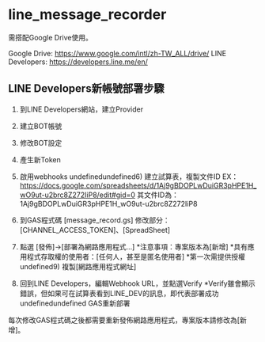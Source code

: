 # line_message_recorder

需搭配Google Drive使用。

Google Drive: https://www.google.com/intl/zh-TW_ALL/drive/
LINE Developers: https://developers.line.me/en/

## LINE Developers新帳號部署步驟

1) 到LINE Developers網站，建立Provider
2) 建立BOT帳號


3) 修改BOT設定
4) 產生新Token
5) 啟用webhooks
undefinedundefined6) 建立試算表，複製文件ID
EX： https://docs.google.com/spreadsheets/d/1Aj9gBDOPLwDuiGR3pHPE1H_wO9ut-u2brc8Z272IiP8/edit#gid=0
其文件ID為：1Aj9gBDOPLwDuiGR3pHPE1H_wO9ut-u2brc8Z272IiP8
7) 到GAS程式碼 [message_record.gs]
修改部分：[CHANNEL_ACCESS_TOKEN]、[SpreadSheet]
8) 點選 [發佈]→[部署為網路應用程式...]
*注意事項：專案版本為[新增]
*具有應用程式存取權的使用者：[任何人，甚至是匿名使用者]
*第一次需提供授權
undefined9) 複製[網路應用程式網址]
10) 回到LINE Developers，編輯Webhook URL，並點選Verify
*Verify雖會顯示錯誤，但如果可在試算表看到LINE_DEV的訊息，即代表部署成功
undefinedundefined
GAS重新部署

每次修改GAS程式碼之後都需要重新發佈網路應用程式，專案版本請修改為[新增]。
